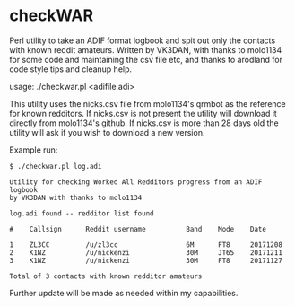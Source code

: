 # checkWAR
Perl utility to take an ADIF format logbook and spit out only the contacts with known reddit amateurs.
Written by VK3DAN, with thanks to molo1134 for some code and maintaining the csv file etc,
and thanks to arodland for code style tips and cleanup help.

usage: ./checkwar.pl <adifile.adi>

This utility uses the nicks.csv file from molo1134's qrmbot as the reference for known redditors.
If nicks.csv is not present the utility will download it directly from molo1134's github.
If nicks.csv is more than 28 days old the utility will ask if you wish to download a new version.

Example run:
```
$ ./checkwar.pl log.adi

Utility for checking Worked All Redditors progress from an ADIF logbook
by VK3DAN with thanks to molo1134

log.adi found -- redditor list found

#    Callsign      Reddit username          Band    Mode    Date

1    ZL3CC         /u/zl3cc                 6M      FT8     20171208
2    K1NZ          /u/nickenzi              30M     JT65    20171211
3    K1NZ          /u/nickenzi              30M     FT8     20171127

Total of 3 contacts with known redditor amateurs
```

Further update will be made as needed within my capabilities.
